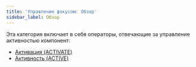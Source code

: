 ```yaml
---
title: 'Управление фокусом: Обзор'
sidebar_label: Обзор
---
```


Эта категория включает в себя операторы, отвечающие за управление активностью компонент:

-   [Активация (ACTIVATE)](Activation_ACTIVATE_.md)
-   [Активность (ACTIVE)](Activity_ACTIVE_.md)

 
